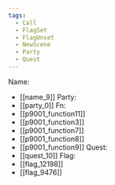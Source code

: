 ```yaml
---
tags:
  - Call
  - FlagSet
  - FlagUnset
  - NewScene
  - Party
  - Quest
---
```

Name:
- [[name_9]]
Party:
- [[party_0]]
Fn:
- [[p9001_function11]]
- [[p9001_function3]]
- [[p9001_function7]]
- [[p9001_function8]]
- [[p9001_function9]]
Quest:
- [[quest_10]]
Flag:
- [[flag_12198]]
- [[flag_9476]]
